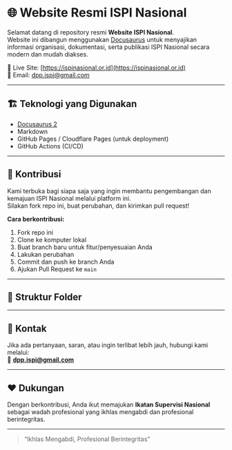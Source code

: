# 🌐 Website Resmi ISPI Nasional

Selamat datang di repository resmi **Website ISPI Nasional**.  
Website ini dibangun menggunakan [Docusaurus](https://docusaurus.io/) untuk menyajikan informasi organisasi, dokumentasi, serta publikasi ISPI Nasional secara modern dan mudah diakses.

🔗 Live Site: [https://ispinasional.or.id](https://ispinasional.or.id)  
📧 Email: [dpp.ispi@gmail.com](mailto:dpp.ispi@gmail.com)

---

## 🏗️ Teknologi yang Digunakan

- [Docusaurus 2](https://docusaurus.io/)
- Markdown
- GitHub Pages / Cloudflare Pages (untuk deployment)
- GitHub Actions (CI/CD)

---

## 🤝 Kontribusi

Kami terbuka bagi siapa saja yang ingin membantu pengembangan dan kemajuan ISPI Nasional melalui platform ini.  
Silakan fork repo ini, buat perubahan, dan kirimkan pull request!

**Cara berkontribusi:**

1. Fork repo ini
2. Clone ke komputer lokal
3. Buat branch baru untuk fitur/penyesuaian Anda
4. Lakukan perubahan
5. Commit dan push ke branch Anda
6. Ajukan Pull Request ke `main`

---

## 🧭 Struktur Folder


---

## 📢 Kontak

Jika ada pertanyaan, saran, atau ingin terlibat lebih jauh, hubungi kami melalui:  
📧 **dpp.ispi@gmail.com**

---

## ❤️ Dukungan

Dengan berkontribusi, Anda ikut memajukan **Ikatan Supervisi Nasional** sebagai wadah profesional yang ikhlas mengabdi dan profesional berintegritas.

---

> “Ikhlas Mengabdi, Profesional Berintegritas”
